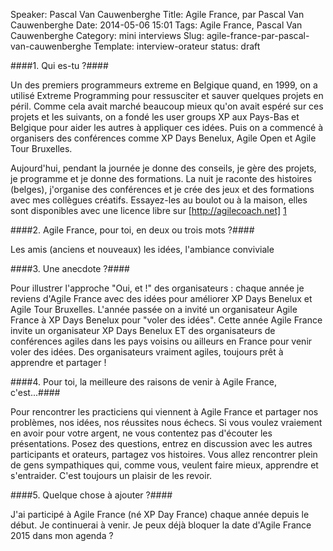 Speaker: Pascal Van Cauwenberghe
Title: Agile France, par Pascal Van Cauwenberghe
Date: 2014-05-06 15:01
Tags: Agile France, Pascal Van Cauwenberghe
Category: mini interviews
Slug: agile-france-par-pascal-van-cauwenberghe
Template: interview-orateur
status: draft




####1. Qui es-tu ?####

Un des premiers programmeurs extreme en Belgique quand, en 1999, on a utilisé Extreme Programming pour ressusciter et sauver quelques projets en péril. Comme cela avait marché beaucoup mieux qu'on avait espéré sur ces projets et les suivants, on a fondé les user groups XP aux Pays-Bas et Belgique pour aider les autres à appliquer ces idées. Puis on a commencé à organisers des conférences comme XP Days Benelux, Agile Open et Agile Tour Bruxelles.

Aujourd'hui, pendant la journée je donne des conseils, je gère des projets, je programme et je donne des formations. La nuit je raconte des histoires (belges), j'organise des conférences et je crée des jeux et des formations avec mes collègues créatifs. Essayez-les au boulot ou à la maison, elles sont disponibles avec une licence libre sur [http://agilecoach.net] [1]

####2. Agile France, pour toi, en deux ou trois mots ?####

Les amis (anciens et nouveaux) les idées, l'ambiance conviviale

####3. Une anecdote ?####

Pour illustrer l'approche "Oui, et !" des organisateurs : chaque année je reviens d'Agile France avec des idées pour améliorer XP Days Benelux et Agile Tour Bruxelles. L'année passée on a invité un organisateur Agile France à XP Days Benelux pour "voler des idées". Cette année Agile France invite un organisateur XP Days Benelux ET des organisateurs de conférences agiles dans les pays voisins ou ailleurs en France pour venir voler des idées. Des organisateurs vraiment agiles, toujours prêt à apprendre et partager !

####4. Pour toi, la meilleure des raisons de venir à Agile France, c'est...####

Pour rencontrer les practiciens qui viennent à Agile France et partager nos problèmes, nos idées, nos réussites nous échecs. Si vous voulez vraiement en avoir pour votre argent, ne vous contentez pas d'écouter les présentations. Posez des questions, entrez en discussion avec les autres participants et orateurs, partagez vos histoires. Vous allez rencontrer plein de gens sympathiques qui, comme vous, veulent faire mieux, apprendre et s'entraider. C'est toujours un plaisir de les revoir.

####5. Quelque chose à ajouter ?####

J'ai participé à Agile France (né XP Day France) chaque année depuis le début. Je continuerai à venir. Je peux déjà bloquer la date d'Agile France 2015 dans mon agenda ?


[1]:http://agilecoach.net
